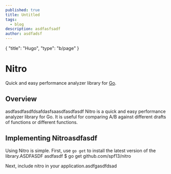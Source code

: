 ```yaml
---
published: true
title: Untitled
tags:
  - blog
description: asdfasfsadf
author: asdfadsf
---
```

{
	"title": "Hugo",
    "type": "b/page"
}

# Nitro

Quick and easy performance analyzer library for [Go](http://golang.org/).

## Overview
asdfasdfasdfdsafdasfsaasdfasdfasdf
Nitro is a quick and easy performance analyzer library for Go.
It is useful for comparing A/B against different drafts of functions
or different functions.

## Implementing Nitroasdfasdf

Using Nitro is simple. First, use `go get` to install the latest version
of the library.ASDFASDF
asdfasdf
    $ go get github.com/spf13/nitro

Next, include nitro in your application.asdfgasdfdsad
